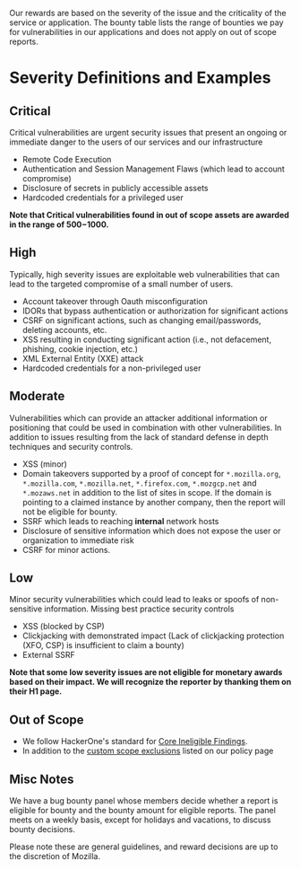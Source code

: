 Our rewards are based on the severity of the issue and the criticality of the service or application. The bounty table lists the range of bounties we pay for vulnerabilities in our applications and does not apply on out of scope reports.

# Severity Definitions and Examples

## Critical

Critical vulnerabilities are urgent security issues that present an ongoing or immediate danger to the users of our services and our infrastructure

* Remote Code Execution
* Authentication and Session Management Flaws (which lead to account compromise)
* Disclosure of secrets in publicly accessible assets
* Hardcoded credentials for a privileged user

**Note that Critical vulnerabilities found in out of scope assets are awarded in the range of $500-$1000.**

## High

 Typically, high severity issues are exploitable web vulnerabilities that can lead to the targeted compromise of a small number of users.

* Account takeover through Oauth misconfiguration
* IDORs that bypass authentication or authorization for significant actions
* CSRF on significant actions, such as changing email/passwords, deleting accounts, etc.
* XSS resulting in conducting significant action (i.e., not defacement, phishing, cookie injection, etc.)
* XML External Entity (XXE) attack
* Hardcoded credentials for a non-privileged user

## Moderate

 Vulnerabilities which can provide an attacker additional information or positioning that could be used in combination with other vulnerabilities. In addition to issues resulting from the lack of standard defense in depth techniques and security controls.

* XSS (minor)
* Domain takeovers supported by a proof of concept for `*.mozilla.org`, `*.mozilla.com`, `*.mozilla.net`, `*.firefox.com`, `*.mozgcp.net` and `*.mozaws.net` in addition to the list of sites in scope. If the domain is pointing to a claimed instance by another company, then the report will not be eligible for bounty.
* SSRF which leads to reaching **internal** network hosts
* Disclosure of sensitive information which does not expose the user or organization to immediate risk
* CSRF for minor actions.

## Low

 Minor security vulnerabilities which could lead to leaks or spoofs of non-sensitive information. Missing best practice security controls

* XSS (blocked by CSP)
* Clickjacking with demonstrated impact (Lack of clickjacking protection (XFO, CSP) is insufficient to claim a bounty)
* External SSRF

**Note that some low severity issues are not eligible for monetary awards based on their impact. We will recognize the reporter by thanking them on their H1 page.**

## Out of Scope

* We follow HackerOne's standard for [Core Ineligible Findings](https://docs.hackerone.com/en/articles/8494488-core-ineligible-findings).
* In addition to the [custom scope exclusions](https://hackerone.com/mozilla?type=team#scope_exclusions) listed on our policy page

## Misc Notes
We have a bug bounty panel whose members decide whether a report is eligible for bounty and the bounty amount for eligible reports. The panel meets on a weekly basis, except for holidays and vacations, to discuss bounty decisions.

Please note these are general guidelines, and reward decisions are up to the discretion of Mozilla.
